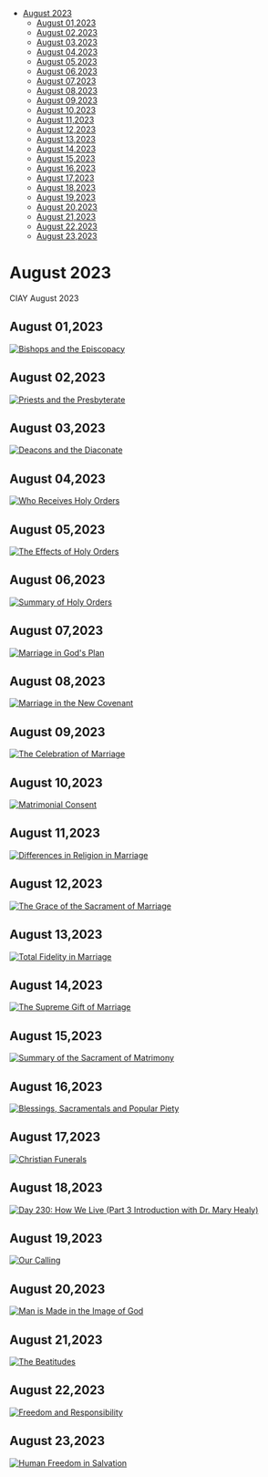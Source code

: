 <!-- toc -->

- [August 2023](#august-2023)
  * [August 01,2023](#august-012023)
  * [August 02,2023](#august-022023)
  * [August 03,2023](#august-032023)
  * [August 04,2023](#august-042023)
  * [August 05,2023](#august-052023)
  * [August 06,2023](#august-062023)
  * [August 07,2023](#august-072023)
  * [August 08,2023](#august-082023)
  * [August 09,2023](#august-092023)
  * [August 10,2023](#august-102023)
  * [August 11,2023](#august-112023)
  * [August 12,2023](#august-122023)
  * [August 13,2023](#august-132023)
  * [August 14,2023](#august-142023)
  * [August 15,2023](#august-152023)
  * [August 16,2023](#august-162023)
  * [August 17,2023](#august-172023)
  * [August 18,2023](#august-182023)
  * [August 19,2023](#august-192023)
  * [August 20,2023](#august-202023)
  * [August 21,2023](#august-212023)
  * [August 22,2023](#august-222023)
  * [August 23,2023](#august-232023)

<!-- tocstop -->

# August 2023 #
CIAY August 2023

## August 01,2023 ##

[![Bishops and the Episcopacy](https://raw.githubusercontent.com/linusjf/CIAY/main/August/jpgs/Day213.jpg)](https://youtu.be/txIcs7Br_N8 "Bishops and the Episcopacy")

## August 02,2023 ##

[![Priests and the Presbyterate](https://raw.githubusercontent.com/linusjf/CIAY/main/August/jpgs/Day214.jpg)](https://youtu.be/5KW-iiNKjnk "Priests and the Presbyterate")

## August 03,2023 ##

[![Deacons and the Diaconate](https://raw.githubusercontent.com/linusjf/CIAY/main/August/jpgs/Day215.jpg)](https://youtu.be/l32nsX1W1Xc "Deacons and the Diaconate")

## August 04,2023 ##

[![Who Receives Holy Orders](https://raw.githubusercontent.com/linusjf/CIAY/main/August/jpgs/Day216.jpg)](https://youtu.be/qOx4XPYGiiE "Who Receives Holy Orders")

## August 05,2023 ##

[![The Effects of Holy Orders](https://raw.githubusercontent.com/linusjf/CIAY/main/August/jpgs/Day217.jpg)](https://youtu.be/mhgMt9ifDzU "The Effects of Holy Orders")

## August 06,2023 ##

[![Summary of Holy Orders](https://raw.githubusercontent.com/linusjf/CIAY/main/August/jpgs/Day218.jpg)](https://youtu.be/EGyqbOG1ha0 "Summary of Holy Orders")

## August 07,2023 ##

[![Marriage in God's Plan](https://raw.githubusercontent.com/linusjf/CIAY/main/August/jpgs/Day219.jpg)](https://youtu.be/NnggjPbIOM8 "Marriage in God's Plan")

## August 08,2023 ##

[![Marriage in the New Covenant](https://raw.githubusercontent.com/linusjf/CIAY/main/August/jpgs/Day220.jpg)](https://youtu.be/0m_nS6S-S0w "Marriage in the New Covenant")

## August 09,2023 ##

[![The Celebration of Marriage](https://raw.githubusercontent.com/linusjf/CIAY/main/August/jpgs/Day221.jpg)](https://youtu.be/09FZr258Ob4 "The Celebration of Marriage")

## August 10,2023 ##

[![Matrimonial Consent](https://raw.githubusercontent.com/linusjf/CIAY/main/August/jpgs/Day222.jpg)](https://youtu.be/6vhX6PJ2f-M "Matrimonial Consent")

## August 11,2023 ##

[![Differences in Religion in Marriage](https://raw.githubusercontent.com/linusjf/CIAY/main/August/jpgs/Day223.jpg)](https://youtu.be/KvfoCzGc6W8 "Differences in Religion in Marriage")

## August 12,2023 ##

[![The Grace of the Sacrament of Marriage](https://raw.githubusercontent.com/linusjf/CIAY/main/August/jpgs/Day224.jpg)](https://youtu.be/lfzccL6v4YI "The Grace of the Sacrament of Marriage")

## August 13,2023 ##

[![Total Fidelity in Marriage](https://raw.githubusercontent.com/linusjf/CIAY/main/August/jpgs/Day225.jpg)](https://youtu.be/QmixPmwXOi8 "Total Fidelity in Marriage")

## August 14,2023 ##

[![The Supreme Gift of Marriage](https://raw.githubusercontent.com/linusjf/CIAY/main/August/jpgs/Day226.jpg)](https://youtu.be/D_V1oXAOcz0 "The Supreme Gift of Marriage")

## August 15,2023 ##

[![Summary of the Sacrament of Matrimony](https://raw.githubusercontent.com/linusjf/CIAY/main/August/jpgs/Day227.jpg)](https://youtu.be/83SuhS7L37E "Summary of the Sacrament of Matrimony")

## August 16,2023 ##

[![Blessings, Sacramentals and Popular Piety](https://raw.githubusercontent.com/linusjf/CIAY/main/August/jpgs/Day228.jpg)](https://youtu.be/T7vA4Cubyts "Blessings, Sacramentals and Popular Piety")

## August 17,2023 ##

[![Christian Funerals](https://raw.githubusercontent.com/linusjf/CIAY/main/August/jpgs/Day229.jpg)](https://youtu.be/GV9OuM48bLQ "Christian Funerals")

## August 18,2023 ##

[![Day 230: How We Live (Part 3 Introduction with Dr. Mary Healy)](https://raw.githubusercontent.com/linusjf/CIAY/main/August/jpgs/Day230.jpg)](https://youtu.be/v9fwoRRn6JA "Day 230: How We Live (Part 3 Introduction with Dr. Mary Healy)")

## August 19,2023 ##

[![Our Calling](https://raw.githubusercontent.com/linusjf/CIAY/main/August/jpgs/Day231.jpg)](https://youtu.be/j71lYxxZXaA "Our Calling")

## August 20,2023 ##

[![Man is Made in the Image of God](https://raw.githubusercontent.com/linusjf/CIAY/main/August/jpgs/Day232.jpg)](https://youtu.be/vx0Iqjc1IL8 "Man is Made in the Image of God")

## August 21,2023 ##

[![The Beatitudes](https://raw.githubusercontent.com/linusjf/CIAY/main/August/jpgs/Day233.jpg)](https://youtu.be/6sZgZGjZzUs "The Beatitudes")

## August 22,2023 ##

[![Freedom and Responsibility](https://raw.githubusercontent.com/linusjf/CIAY/main/August/jpgs/Day234.jpg)](https://youtu.be/fI6gSUIXRyc "Freedom and Responsibility")

## August 23,2023 ##

[![Human Freedom in Salvation](https://raw.githubusercontent.com/linusjf/CIAY/main/August/jpgs/Day235.jpg)](https://youtu.be/JP4BCdM2gzg "Human Freedom in Salvation")
